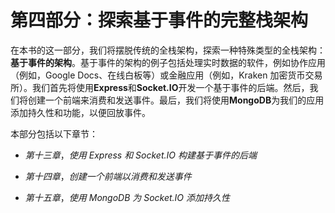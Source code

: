 # 第四部分：探索基于事件的完整栈架构

在本书的这一部分，我们将摆脱传统的全栈架构，探索一种特殊类型的全栈架构：**基于事件的架构**。基于事件的架构的例子包括处理实时数据的软件，例如协作应用（例如，Google Docs、在线白板等）或金融应用（例如，Kraken 加密货币交易所）。我们首先将使用**Express**和**Socket.IO**开发一个基于事件的后端。然后，我们将创建一个前端来消费和发送事件。最后，我们将使用**MongoDB**为我们的应用添加持久性和功能，以便回放事件。

本部分包括以下章节：

+   *第十三章*，*使用 Express 和 Socket.IO 构建基于事件的后端*

+   *第十四章*，*创建一个前端以消费和发送事件*

+   *第十五章*，*使用 MongoDB 为 Socket.IO 添加持久性*
